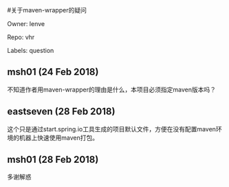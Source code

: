 #关于maven-wrapper的疑问

Owner: lenve

Repo: vhr

Labels: question 

## msh01 (24 Feb 2018)

不知道作者用maven-wrapper的理由是什么，本项目必须指定maven版本吗？

## eastseven (28 Feb 2018)

这个只是通过start.spring.io工具生成的项目默认文件，方便在没有配置maven环境的机器上快速使用maven打包。

## msh01 (28 Feb 2018)

多谢解惑

